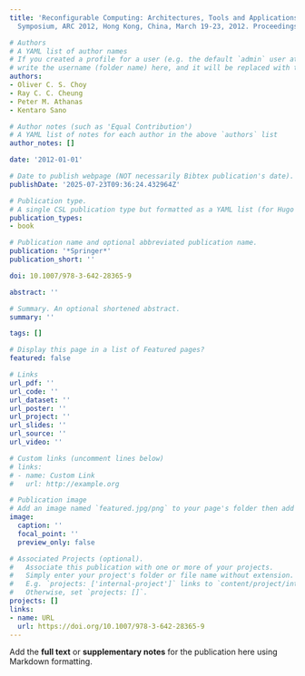 ```yaml
---
title: 'Reconfigurable Computing: Architectures, Tools and Applications - 8th International
  Symposium, ARC 2012, Hong Kong, China, March 19-23, 2012. Proceedings'

# Authors
# A YAML list of author names
# If you created a profile for a user (e.g. the default `admin` user at `content/authors/admin/`), 
# write the username (folder name) here, and it will be replaced with their full name and linked to their profile.
authors:
- Oliver C. S. Choy
- Ray C. C. Cheung
- Peter M. Athanas
- Kentaro Sano

# Author notes (such as 'Equal Contribution')
# A YAML list of notes for each author in the above `authors` list
author_notes: []

date: '2012-01-01'

# Date to publish webpage (NOT necessarily Bibtex publication's date).
publishDate: '2025-07-23T09:36:24.432964Z'

# Publication type.
# A single CSL publication type but formatted as a YAML list (for Hugo requirements).
publication_types:
- book

# Publication name and optional abbreviated publication name.
publication: '*Springer*'
publication_short: ''

doi: 10.1007/978-3-642-28365-9

abstract: ''

# Summary. An optional shortened abstract.
summary: ''

tags: []

# Display this page in a list of Featured pages?
featured: false

# Links
url_pdf: ''
url_code: ''
url_dataset: ''
url_poster: ''
url_project: ''
url_slides: ''
url_source: ''
url_video: ''

# Custom links (uncomment lines below)
# links:
# - name: Custom Link
#   url: http://example.org

# Publication image
# Add an image named `featured.jpg/png` to your page's folder then add a caption below.
image:
  caption: ''
  focal_point: ''
  preview_only: false

# Associated Projects (optional).
#   Associate this publication with one or more of your projects.
#   Simply enter your project's folder or file name without extension.
#   E.g. `projects: ['internal-project']` links to `content/project/internal-project/index.md`.
#   Otherwise, set `projects: []`.
projects: []
links:
- name: URL
  url: https://doi.org/10.1007/978-3-642-28365-9
---
```


Add the **full text** or **supplementary notes** for the publication here using Markdown formatting.
